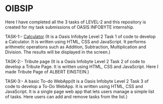 # OIBSIP
Here I have completed all the 3 tasks of LEVEL-2 and this repository is created for my task submissions of OASIS INFOBYTE internship.

TASK-1:- [Calculator](https://github.com/Anjalimishra14/OIBSIP/commit/28893f9ffba72334c6c0afa48651fde345726f86) (It is a Oasis Infobyte Level 2 Task 1 of code to develop a Calculator. It is written using HTML, CSS and JavaScript. It performs arithmetic operations such as Addition, Subtraction, Multiplication and Division. The results will be displayed in the screen.)

TASK-2:- Tribute page (It is a Oasis Infobyte Level 2 Task 2 of code to develop a Tribute Page. It is written using HTML, CSS and JavaScript. Here I made Tribute Page of ALBERT EINSTEIN.)

TASK-3:- A basic To-do WebApp(It is a Oasis Infobyte Level 2 Task 3 of code to develop a To-Do WebApp. It is written using HTML, CSS and JavaScript. It is a single page web app that lets users manage a simple list of tasks. Here users can add and remove tasks from the list.)
